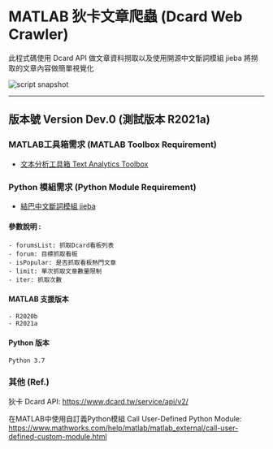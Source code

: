 # MATLAB 狄卡文章爬蟲 (Dcard Web Crawler)

此程式碼使用 Dcard API 做文章資料撈取以及使用開源中文斷詞模組 jieba
將撈取的文章內容做簡單視覺化

![script snapshot](https://i.imgur.com/zt8XE0P.png)

---
版本號 Version Dev.0 (測試版本 R2021a)
---
  
### MATLAB工具箱需求 (MATLAB Toolbox Requirement)
* [文本分析工具箱 Text Analytics Toolbox](https://www.mathworks.com/help/textanalytics/)
### Python 模組需求 (Python Module Requirement)
* [結巴中文斷詞模組 jieba](https://github.com/fxsjy/jieba)
 

#### 參數說明 :
    - forumsList: 抓取Dcard看板列表
    - forum: 目標抓取看板
    - isPopular: 是否抓取看板熱門文章
    - limit: 單次抓取文章數量限制
    - iter: 抓取次數
#### MATLAB 支援版本
    - R2020b
    - R2021a
#### Python 版本
    Python 3.7
### 其他 (Ref.)
 狄卡 Dcard API: 
 https://www.dcard.tw/service/api/v2/
 
 在MATLAB中使用自訂義Python模組 Call User-Defined Python Module:
 https://www.mathworks.com/help/matlab/matlab_external/call-user-defined-custom-module.html
